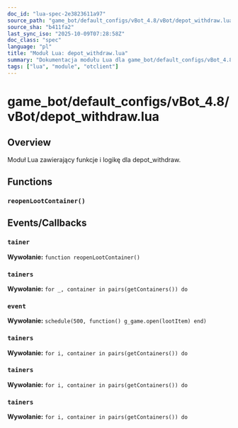 ```yaml
---
doc_id: "lua-spec-2e3823611a97"
source_path: "game_bot/default_configs/vBot_4.8/vBot/depot_withdraw.lua"
source_sha: "b411fa2"
last_sync_iso: "2025-10-09T07:28:58Z"
doc_class: "spec"
language: "pl"
title: "Moduł Lua: depot_withdraw.lua"
summary: "Dokumentacja modułu Lua dla game_bot/default_configs/vBot_4.8/vBot/depot_withdraw.lua"
tags: ["lua", "module", "otclient"]
---
```


# game_bot/default_configs/vBot_4.8/vBot/depot_withdraw.lua

## Overview

Moduł Lua zawierający funkcje i logikę dla depot_withdraw.

## Functions

### `reopenLootContainer()`

## Events/Callbacks

### `tainer`

**Wywołanie:** `function reopenLootContainer()`

### `tainers`

**Wywołanie:** `for _, container in pairs(getContainers()) do`

### `event`

**Wywołanie:** `schedule(500, function() g_game.open(lootItem) end)`

### `tainers`

**Wywołanie:** `for i, container in pairs(getContainers()) do`

### `tainers`

**Wywołanie:** `for i, container in pairs(getContainers()) do`

### `tainers`

**Wywołanie:** `for i, container in pairs(getContainers()) do`
